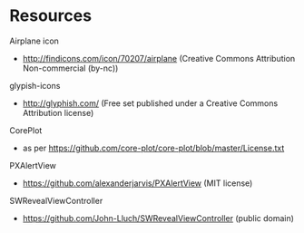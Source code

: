 Resources
=========
Airplane icon
- http://findicons.com/icon/70207/airplane (Creative Commons Attribution Non-commercial (by-nc))

glypish-icons
- http://glyphish.com/ (Free set published under a Creative Commons Attribution license)

CorePlot
- as per https://github.com/core-plot/core-plot/blob/master/License.txt

PXAlertView
 - https://github.com/alexanderjarvis/PXAlertView (MIT license)

SWRevealViewController
- https://github.com/John-Lluch/SWRevealViewController (public domain)

